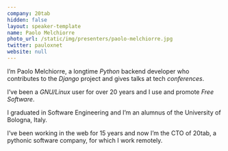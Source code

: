 ```yaml
---
company: 20tab
hidden: false
layout: speaker-template
name: Paolo Melchiorre
photo_url: /static/img/presenters/paolo-melchiorre.jpg
twitter: pauloxnet
website: null
---
```


I’m Paolo Melchiorre, a longtime *Python* backend developer who contributes to the *Django* project and gives talks at tech *conferences*.

I’ve been a *GNU/Linux* user for over 20 years and I use and promote *Free Software*.

I graduated in Software Engineering and I’m an alumnus of the University of Bologna, Italy.

I’ve been working in the web for 15 years and now I’m the CTO of 20tab, a pythonic software company, for which I work remotely.
